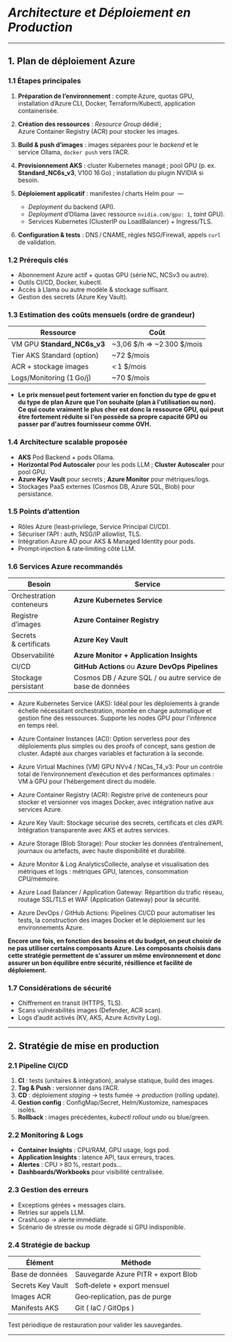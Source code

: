 # *Architecture et Déploiement en Production*

---

## 1. Plan de déploiement Azure

### 1.1 Étapes principales

1. **Préparation de l’environnement** : compte Azure, quotas GPU, installation d’Azure CLI, Docker, Terraform/Kubectl, application containerisée.
2. **Création des ressources** : *Resource Group* dédié ; Azure Container Registry (ACR) pour stocker les images.
3. **Build & push d’images** : images séparées pour le *backend* et le service Ollama, `docker push` vers l’ACR.
4. **Provisionnement AKS** : cluster Kubernetes managé ; pool GPU (p. ex. **Standard\_NC6s\_v3**, V100 16 Go) ; installation du plugin NVIDIA si besoin.
5. **Déploiement applicatif** : manifestes / charts Helm pour  —

   * *Deployment* du backend (API).
   * *Deployment* d’Ollama (avec ressource `nvidia.com/gpu: 1`, *taint* GPU).
   * Services Kubernetes (ClusterIP ou LoadBalancer) + Ingress/TLS.
6. **Configuration & tests** : DNS / CNAME, règles NSG/Firewall, appels `curl` de validation.

### 1.2 Prérequis clés

* Abonnement Azure actif + quotas GPU (série NC, NCSv3 ou autre).
* Outils CI/CD, Docker, kubectl.
* Accès à Llama ou autre modèle & stockage suffisant.
* Gestion des secrets (Azure Key Vault).

### 1.3 Estimation des coûts mensuels (ordre de grandeur)

| Ressource                     | Coût                          |
| ----------------------------- | ----------------------------- |
| VM GPU **Standard\_NC6s\_v3** | \~3,06 \$/h ⇒ \~2 300 \$/mois |
| Tier AKS Standard (option)    | \~72 \$/mois                  |
| ACR + stockage images         | < 1 \$/mois                   |
| Logs/Monitoring (1 Go/j)      | \~70 \$/mois                  |

* **Le prix mensuel peut fortement varier en fonction du type de gpu et du type de plan Azure que l'on souhaite (plan à l'utilisation ou non). Ce qui coute vraiment le plus cher est donc la ressource GPU, qui peut être fortement réduite si l'on possède sa propre capacité GPU ou passer par d'autres fournisseur comme OVH.**


### 1.4 Architecture scalable proposée

* **AKS** Pod Backend + pods Ollama.
* **Horizontal Pod Autoscaler** pour les pods LLM ; **Cluster Autoscaler** pour pool GPU.
* **Azure Key Vault** pour secrets ; **Azure Monitor** pour métriques/logs.
* Stockages PaaS externes (Cosmos DB, Azure SQL, Blob) pour persistance.

### 1.5 Points d’attention

* Rôles Azure (least‑privilege, Service Principal CI/CD).
* Sécuriser l’API : auth, NSG/IP allowlist, TLS.
* Intégration Azure AD pour AKS & Managed Identity pour pods.
* Prompt‑injection & rate‑limiting côté LLM.

### 1.6 Services Azure recommandés

| Besoin                   | Service                                                    |
| ------------------------ | -----------------------------------------------------------|
| Orchestration conteneurs | **Azure Kubernetes Service**                               |
| Registre d’images        | **Azure Container Registry**                               |
| Secrets & certificats    | **Azure Key Vault**                                        |
| Observabilité            | **Azure Monitor + Application Insights**                   |
| CI/CD                    | **GitHub Actions** ou **Azure DevOps Pipelines**           |
| Stockage persistant      | Cosmos DB / Azure SQL / ou autre service de base de données|

* Azure Kubernetes Service (AKS): Idéal pour les déploiements à grande échelle nécessitant orchestration, montée en charge automatique et gestion fine des ressources. Supporte les nodes GPU pour l’inférence en temps réel.

* Azure Container Instances (ACI): Option serverless pour des déploiements plus simples ou des proofs of concept, sans gestion de cluster. Adapté aux charges variables et facturation à la seconde.

* Azure Virtual Machines (VM) GPU NVv4 / NCas_T4_v3: Pour un contrôle total de l’environnement d’exécution et des performances optimales : VM à GPU pour l’hébergement direct du modèle.

* Azure Container Registry (ACR): Registre privé de conteneurs pour stocker et versionner vos images Docker, avec intégration native aux services Azure.

* Azure Key Vault: Stockage sécurisé des secrets, certificats et clés d’API. Intégration transparente avec AKS et autres services.

* Azure Storage (Blob Storage): Pour stocker les données d’entraînement, journaux ou artefacts, avec haute disponibilité et durabilité.

* Azure Monitor & Log AnalyticsCollecte, analyse et visualisation des métriques et logs : métriques GPU, latences, consommation CPU/mémoire.

* Azure Load Balancer / Application Gateway: Répartition du trafic réseau, routage SSL/TLS et WAF (Application Gateway) pour la sécurité.

* Azure DevOps / GitHub Actions: Pipelines CI/CD pour automatiser les tests, la construction des images Docker et le déploiement sur les environnements Azure.

**Encore une fois, en fonction des besoins et du budget, on peut choisir de ne pas utiliser certains composants Azure. Les composants choisis dans cette stratégie permettent de s'assurer un même environnement et donc assurer un bon équilibre entre sécurité, résillience et facilité de déploiement.**

### 1.7 Considérations de sécurité

* Chiffrement en transit (HTTPS, TLS).
* Scans vulnérabilités images (Defender, ACR scan).
* Logs d’audit activés (KV, AKS, Azure Activity Log).

---

## 2. Stratégie de mise en production

### 2.1 Pipeline CI/CD

1. **CI** : tests (unitaires & intégration), analyse statique, build des images.
2. **Tag & Push** : versionner dans l’ACR.
3. **CD** : déploiement *staging* → tests fumée → *production* (rolling update).
4. **Gestion config** : ConfigMap/Secret, Helm/Kustomize, namespaces isolés.
5. **Rollback** : images précédentes, *kubectl rollout undo* ou blue/green.

### 2.2 Monitoring & Logs

* **Container Insights** : CPU/RAM, GPU usage, logs pod.
* **Application Insights** : latence API, taux erreurs, traces.
* **Alertes** : CPU > 80 %, restart pods...
* **Dashboards/Workbooks** pour visibilité centralisée.

### 2.3 Gestion des erreurs

* Exceptions gérées + messages clairs.
* Retries sur appels LLM.
* CrashLoop → alerte immédiate.
* Scénario de stresse ou mode dégradé si GPU indisponible.

### 2.4 Stratégie de backup

| Élément           | Méthode                             |
| ----------------- | ----------------------------------- |
| Base de données   | Sauvegarde Azure PITR + export Blob |
| Secrets Key Vault | Soft‑delete + export mensuel        |
| Images ACR        | Geo‑replication, pas de purge       |
| Manifests AKS     | Git ( IaC / GitOps )                |

Test périodique de restauration pour valider les sauvegardes.

---
